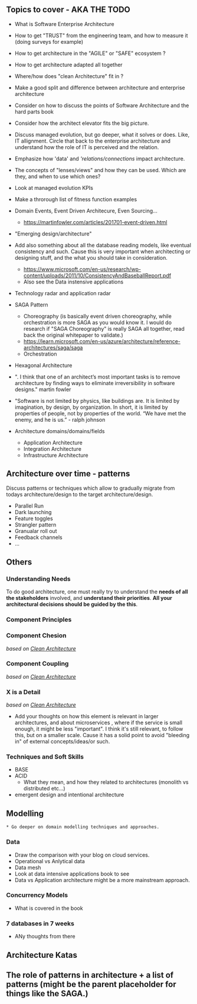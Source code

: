 ## Topics to cover - AKA THE TODO
* What is Software Enterprise Architecture
* How to get "TRUST" from the engineering team, and how to measure it (doing surveys for example)
* How to get architecture in the "AGILE" or "SAFE" ecosystem ?
* How to get architecture adapted all together
* Where/how does "clean Architecture" fit in ?
* Make a good split and difference between architecture and enterprise architecture
* Consider on how to discuss the points of Software Architecture and the hard parts book
* Consider how the architect elevator fits the big picture.
* Discuss managed evolution, but go deeper, what it solves or does. Like, IT allignment. Circle that back to the enterprise architecture and understand how the role of IT is perceived and the relation.
* Emphasize how 'data' and *'relations/connections* impact architecture.
* The concepts of "lenses/views" and how they can be used. Which are they, and when to use which ones?

* Look at managed evolution KPIs
* Make a throrough list of fitness function examples
* Domain Events, Event Driven Architecure, Even Sourcing...
    * https://martinfowler.com/articles/201701-event-driven.html
* "Emerging design/architecture"
* Add also something about all the database reading models, like eventual consistency and such. Cause this is very important when architecting or designing stuff, and the what you should take in consideration.
    * https://www.microsoft.com/en-us/research/wp-content/uploads/2011/10/ConsistencyAndBaseballReport.pdf
    * Also see the Data instensive applications
* Technology radar and application radar
* SAGA Pattern
    * Choreography (is basically event driven choreography, while orchestration is more SAGA as you would know it. I would do research if "SAGA Choreography" is really SAGA all together, read back the original whitepaper to validate.)
    * https://learn.microsoft.com/en-us/azure/architecture/reference-architectures/saga/saga
    * Orchestration 
* Hexagonal Architecture

* ". I think that one of an architect’s most important tasks is to remove
architecture by finding ways to eliminate irreversibility in software designs." martin fowler

* "Software is not limited by physics, like
buildings are. It is limited by imagination, by design, by organization. In
short, it is limited by properties of people, not by properties of the world. “We
have met the enemy, and he is us.” - ralph johnson

* Architecture domains/domains/fields
    * Application Architecture
    * Integration Architecture
    * Infrastructure Architecture

## Architecture over time - patterns
Discuss patterns or techniques which allow to gradually migrate from todays architecture/design to the target architecture/design.

* Parallel Run
* Dark launching
* Feature toggles
* Strangler pattern
* Granualar roll out 
* Feedback channels
* ...

## Others

### Understanding Needs

To do good architecture, one must really try to understand the **needs of all the stakeholders** involved, and **understand their priorities**. **All your architectural decisions should be guided by the this**.

### Component Principles

### Component Chesion

*based on [Clean Architecture](https://www.amazon.com/dp/0134494164)*

### Component Coupling

*based on [Clean Architecture](https://www.amazon.com/dp/0134494164)*

### X is a Detail

*based on [Clean Architecture](https://www.amazon.com/dp/0134494164)*

- Add your thoughts on how this element is relevant in larger architectures, and about microservices , where if the service is small enough, it might be less "important". I think it's still relevant, to follow this,  but on a smaller scale. Cause it has a solid point to avoid "bleeding in" of external concepts/ideas/or such.

### Techniques and Soft Skills

* BASE
* ACID
    * What they mean, and how they related to architectures (monolith vs distributed etc...)
* emergent design and intentional architecture 

## Modelling
    * Go deeper on domain modelling techniques and approaches.

### Data 
* Draw the comparison with your blog on cloud services.
* Operational vs Anlytical data
* Data mesh
* Look at data intensive applications book to see 
* Data vs Application architecture might be a more mainstream approach.

### Concurrency Models
* What is covered in the book

### 7 databases in 7 weeks
* ANy thoughts from there

## Architecture Katas

## The role of patterns in architecture + a list of patterns (might be the parent placeholder for things like the SAGA.)

